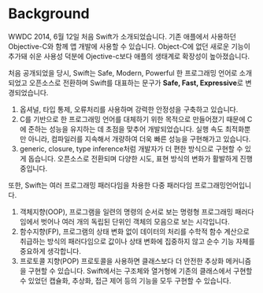 # Background

WWDC 2014, 6월 12일 처음 Swift가 소개되었습니다. 기존 애플에서 사용하던 Objective-C와 함께 앱 개발에 사용할 수 있습니다. Object-C에 없던 새로운 기능이 추가돼 쉬운 사용성 덕분에 Ojective-c보다 애플의 생태계로 확장성이 높아졌습니다.





처음 공개되었을 당시, Swift는 Safe, Modern, Powerful 한 프로그래밍 언어로 소개되었고 오픈소스로 전환하며 Swift를 대표하는 문구가 **Safe, Fast, Expressive**로 변경되었습니다.&#x20;

1. 옵셔널, 타입 통제, 오류처리를 사용하며 강력한 안정성을 구축하고 있습니다.&#x20;
2. C를 기반으로 한 프로그래밍 언어를 대체하기 위한 목적으로 만들어졌기 때문에 C에 준하는 성능을 유지하는 데 초점을 맞추어 개발되었습니다. 실행 속도 최적화뿐만 아니라, 컴파일러를 지속해서 개량하여 더욱 빠른 성능을 구현해가고 있습니다.&#x20;
3. generic, closure, type inference처럼 개발자가 더 편한 방식으로 구현할 수 있게 돕습니다. 오픈소스로 전환되며 다양한 시도, 표현 방식의 변화가 활발하게 진행 중입니다.





또한, Swift는 여러 프로그래밍 패러다임을 차용한 다중 패러다임 프로그래밍언어입니다.&#x20;

1. 객체지향(OOP), 프로그램을 일련의 명령의 순서로 보는 명령형 프로그래밍 패러다임에서 벗어나 여러 개의 독립된 단위인 객체의 모음으로 보는 시각입니다.&#x20;
2. 함수지향(FP), 프로그램의 상태 변화 없이 데이터의 처리를 수학적 함수 계산으로 취급하는 방식의 패러다임으로 값이나 상태 변화에 집중하지 않고 순수 기능 자체를 중요하게 생각합니다.&#x20;
3. 프로토콜 지향(POP) 프로토콜을 사용하면 클래스보다 더 안전한 추상화 메커니즘을 구현할 수 있습니다. Swift에서는 구조체와 열거형에 기존의 클래스에서 구현할 수 있었던 캡슐화, 추상화, 접근 제어 등의 기능을 모두 구현할 수 있습니다.
